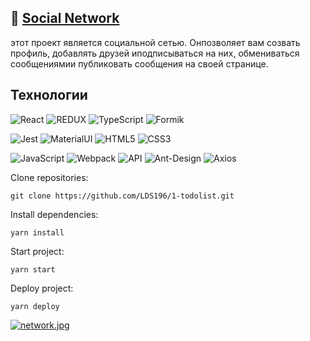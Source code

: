 :seedling: <a href="https://lds196.github.io/samurai-way/" target="_blank">Social Network</a>
---
этот проект является социальной сетью. Онпозволяет вам созвать профиль, добавлять друзей иподписываться на них, обмениваться сообщениямии публиковать сообщения на своей странице.

## Технологии
![React](https://img.shields.io/badge/-React-61daf8?logo=react&logoColor=black)
![REDUX](https://img.shields.io/badge/-Redux-yellow)
![TypeScript](https://img.shields.io/badge/-TypeScript-blue)
![Formik](https://img.shields.io/badge/-Formik-pink)

![Jest](https://img.shields.io/badge/-Jest-green)
![MaterialUI](https://img.shields.io/badge/-MaterialUI-blue)
![HTML5](https://img.shields.io/badge/-HTML5-e34f26?logo=html5&logoColor=white)
![CSS3](https://img.shields.io/badge/-CSS3-1572b6?logo=css3&logoColor=white)

![JavaScript](https://img.shields.io/badge/-JavaScript-f7df1e?logo=javaScript&logoColor=black)
![Webpack](https://img.shields.io/badge/-Webpack-99d6f8?logo=webpack&logoColor=black)
![API](https://img.shields.io/badge/-Api-yellow)
![Ant-Design](https://img.shields.io/badge/-AntDesign-red)
![Axios](https://img.shields.io/badge/-Axios-yellow)


Clone repositories:
```
git clone https://github.com/LDS196/1-todolist.git
```
Install dependencies:
```
yarn install
```
Start project: 
```
yarn start
```
Deploy project:
```
yarn deploy
```
[![network.jpg](https://i.postimg.cc/Kvw5BsWd/network.jpg)](https://postimg.cc/svPSRKsc)

